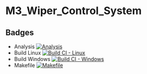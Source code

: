 # M3_Wiper_Control_System
## Badges
- Analysis
 [![Analysis](https://github.com/Nandhu-P/M3_Wiper_Control_System/actions/workflows/Analysis.yml/badge.svg)](https://github.com/Nandhu-P/M3_Wiper_Control_System/actions/workflows/Analysis.yml)
 - Build Linux
 [![Build CI - Linux](https://github.com/Nandhu-P/M3_Wiper_Control_System/actions/workflows/Build_Linux.yml/badge.svg)](https://github.com/Nandhu-P/M3_Wiper_Control_System/actions/workflows/Build_Linux.yml)
 - Build Windows
  [![Build CI - Windows](https://github.com/Nandhu-P/M3_Wiper_Control_System/actions/workflows/Build_Windows.yml/badge.svg)](https://github.com/Nandhu-P/M3_Wiper_Control_System/actions/workflows/Build_Windows.yml)
  - Makefile
   [![Makefile](https://github.com/Nandhu-P/M3_Wiper_Control_System/actions/workflows/Makefile.yml/badge.svg)](https://github.com/Nandhu-P/M3_Wiper_Control_System/actions/workflows/Makefile.yml)
